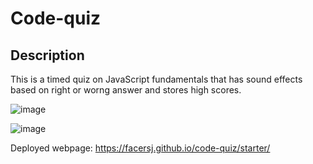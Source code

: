 # Code-quiz

## Description

This is a timed quiz on JavaScript fundamentals that has sound effects based on right or worng answer and stores high scores.


![image](https://user-images.githubusercontent.com/119257454/229168870-aff4d3f6-e4c4-45b7-9cfb-93c7d96d4598.png)

![image](https://user-images.githubusercontent.com/119257454/229169915-26b2282e-80ff-4978-a410-6f0a37b997ba.png)


Deployed webpage: https://facersj.github.io/code-quiz/starter/
